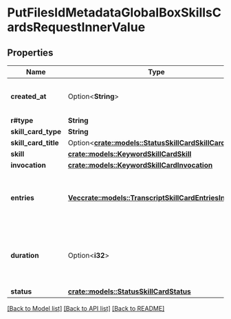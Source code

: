 # PutFilesIdMetadataGlobalBoxSkillsCardsRequestInnerValue

## Properties

Name | Type | Description | Notes
------------ | ------------- | ------------- | -------------
**created_at** | Option<**String**> | The optional date and time this card was created at. | [optional]
**r#type** | **String** | `skill_card` | 
**skill_card_type** | **String** | `status` | 
**skill_card_title** | Option<[**crate::models::StatusSkillCardSkillCardTitle**](StatusSkillCard_skill_card_title.md)> |  | [optional]
**skill** | [**crate::models::KeywordSkillCardSkill**](KeywordSkillCard_skill.md) |  | 
**invocation** | [**crate::models::KeywordSkillCardInvocation**](KeywordSkillCard_invocation.md) |  | 
**entries** | [**Vec<crate::models::TranscriptSkillCardEntriesInner>**](TranscriptSkillCard_entries_inner.md) | An list of entries for the card. This represents the individual entries of the transcription. | 
**duration** | Option<**i32**> | An optional total duration in seconds.  Used with a `skill_card_type` of `transcript` or `timeline`. | [optional]
**status** | [**crate::models::StatusSkillCardStatus**](StatusSkillCard_status.md) |  | 

[[Back to Model list]](../README.md#documentation-for-models) [[Back to API list]](../README.md#documentation-for-api-endpoints) [[Back to README]](../README.md)


